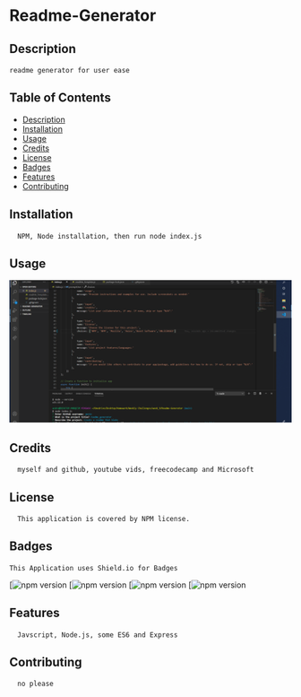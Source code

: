 # Readme-Generator

## Description 
    readme generator for user ease
    
 ## Table of Contents
 - [Description](#description)
 - [Installation](#installation)
 - [Usage](#usage)
 - [Credits](#credits)
 - [License](#license)
 - [Badges](#badges)
 - [Features](#features)
 - [Contributing](#contributing)
## Installation
      NPM, Node installation, then run node index.js
 ## Usage
 ![image of readme generator in node terminal](readme_img.png)
    
 ## Credits
      myself and github, youtube vids, freecodecamp and Microsoft  
## License
      This application is covered by NPM license.
## Badges
    This Application uses Shield.io for Badges
  [![npm version](https://img.shields.io/npm/l/inquirer)
  [![npm version](https://img.shields.io/npm/l/axios)
  [![npm version](https://img.shields.io/npm/l/node)
  [![npm version](https://img.shields.io/npm/l/express)
## Features
      Javscript, Node.js, some ES6 and Express
## Contributing
      no please
  
